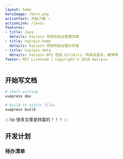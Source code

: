 ```yaml
---
layout: home
heroImage: /hero.png
actionText: 开始了解 → 
actionLink: /Java/
features:
- title: Java
  details: hairpin 项目的后台管理页面
- title: hairpin-home
  details: hairpin 项目的前台展示页面
- title: hairpin-data
  details: hairpin API 包括 bilibili、网易云音乐、微博等
footer: MIT Licensed | Copyright © 2018 Hairpin
---
```


## 开始写文档

``` bash
# start writing
vuepress dev

# build to static files
vuepress build
```

::: tip 
很多文章是转载的！！！
:::

## 开发计划

### 待办清单

